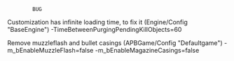             BUG
Customization has infinite loading time, to fix it (Engine/Config "BaseEngine")
-TimeBetweenPurgingPendingKillObjects=60



Remove muzzleflash and bullet casings (APBGame/Config "Defaultgame")
-m_bEnableMuzzleFlash=false
-m_bEnableMagazineCasings=false
